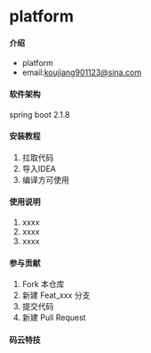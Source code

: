 # platform

#### 介绍
- platform 
- email:koujiang901123@sina.com

#### 软件架构
spring boot 2.1.8

#### 安装教程

1. 拉取代码
2. 导入IDEA
3. 编译方可使用

#### 使用说明

1. xxxx
2. xxxx
3. xxxx

#### 参与贡献

1. Fork 本仓库
2. 新建 Feat_xxx 分支
3. 提交代码
4. 新建 Pull Request


#### 码云特技